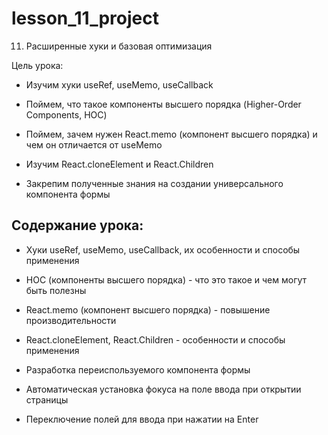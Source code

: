 # lesson_11_project

11. Расширенные хуки и базовая оптимизация

Цель урока:

-   Изучим хуки useRef, useMemo, useCallback

-   Поймем, что такое компоненты высшего порядка (Higher-Order Components, HOC)

-   Поймем, зачем нужен React.memo (компонент высшего порядка) и чем он отличается от useMemo

-   Изучим React.cloneElement и React.Children

-   Закрепим полученные знания на создании универсального компонента формы

## Содержание урока:

-   Хуки useRef, useMemo, useCallback, их особенности и способы применения

-   HOC (компоненты высшего порядка) - что это такое и чем могут быть полезны

-   React.memo (компонент высшего порядка) - повышение производительности

-   React.cloneElement, React.Children - особенности и способы применения

-   Разработка переиспользуемого компонента формы

-   Автоматическая установка фокуса на поле ввода при открытии страницы

-   Переключение полей для ввода при нажатии на Enter
